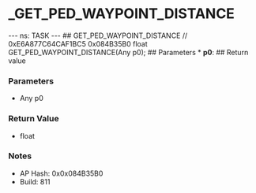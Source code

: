 # _GET_PED_WAYPOINT_DISTANCE

--- ns: TASK --- ## GET_PED_WAYPOINT_DISTANCE  // 0xE6A877C64CAF1BC5 0x084B35B0 float GET_PED_WAYPOINT_DISTANCE(Any p0);   ## Parameters * **p0**:  ## Return value

### Parameters
* Any p0

### Return Value
* float

### Notes
* AP Hash: 0x0x084B35B0
* Build: 811

